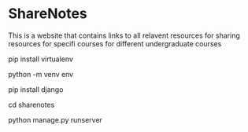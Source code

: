 # ShareNotes

This is a website that contains links to all relavent resources for sharing resources for specifi courses for different undergraduate courses


pip install virtualenv

python -m venv env

pip install django

cd sharenotes

python manage.py runserver


